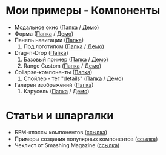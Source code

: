 # Мои примеры - Компоненты

- Модальное окно               ([Папка](modal) /                     [Демо](https://hisbvdis.github.io/my-samples-components/modal/index.html))
- Форма                        ([Папка](form) /                      [Демо](https://hisbvdis.github.io/my-samples-components/form/index.html))
- Панель навигации             ([Папка](navbar/))
  1. Под логотипом             ([Папка](navbar/static-under-logo) /  [Демо](https://hisbvdis.github.io/my-samples-components/navbar/static-under-logo/index.html))
- Drag-n-Drop                  ([Папка](drag-n-drop))
  1. Базовый пример            ([Папка](drag-n-drop/1base) /         [Демо](https://hisbvdis.github.io/my-samples-components/drag-n-drop/1base/index.html))
  2. Range Custom              ([Папка](drag-n-drop/2range-custom) / [Демо](https://hisbvdis.github.io/my-samples-components/drag-n-drop/2range-custom/index.html))
- Collapse-компоненты          ([Папка](collapse))
  1. Спойлер - тег "details"   ([Папка](collapse/1single-spoiler) /  [Демо](https://hisbvdis.github.io/my-samples-components/collapse/1single-spoiler/index.html))
- Галерея изображений          ([Папка](gallery))
  1. Карусель                  ([Папка](gallery/carousel) /          [Демо](https://hisbvdis.github.io/my-samples-components/gallery/carousel/index.html))


# Статьи и шпаргалки
- БЕМ-классы компонентов                  ([ссылка](https://9elements.com/bem-cheat-sheet))
- Примеры создания популярных компонентов ([ссылка](https://csslayout.io/patterns))
- Чеклист от Smashing Magazine            ([ссылка](https://www.dropbox.com/s/ve6m3ngp5rmgu74/interface-design-patterns-checklist-2020.pdf?dl=0))